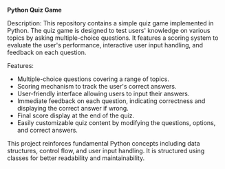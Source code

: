 **Python Quiz Game**

Description:
This repository contains a simple quiz game implemented in Python. The quiz game is designed to test users' knowledge on various topics by asking multiple-choice questions. It features a scoring system to evaluate the user's performance, interactive user input handling, and feedback on each question.

Features:

* Multiple-choice questions covering a range of topics.
* Scoring mechanism to track the user's correct answers.
* User-friendly interface allowing users to input their answers.
* Immediate feedback on each question, indicating correctness and displaying the correct answer if wrong.
* Final score display at the end of the quiz.
* Easily customizable quiz content by modifying the questions, options, and correct answers.

  
This project reinforces fundamental Python concepts including data structures, control flow, and user input handling. It is structured using classes for better readability and maintainability. 
